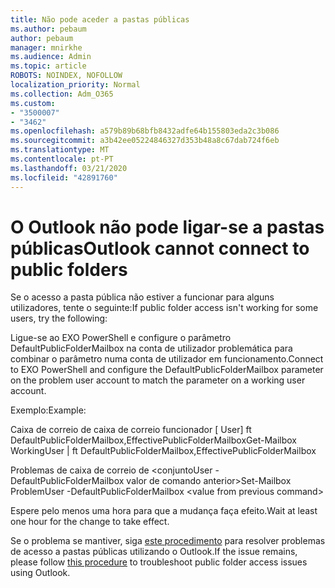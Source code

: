 ```yaml
---
title: Não pode aceder a pastas públicas
ms.author: pebaum
author: pebaum
manager: mnirkhe
ms.audience: Admin
ms.topic: article
ROBOTS: NOINDEX, NOFOLLOW
localization_priority: Normal
ms.collection: Adm_O365
ms.custom:
- "3500007"
- "3462"
ms.openlocfilehash: a579b89b68bfb8432adfe64b155803eda2c3b086
ms.sourcegitcommit: a3b42ee05224846327d353b48a8c67dab724f6eb
ms.translationtype: MT
ms.contentlocale: pt-PT
ms.lasthandoff: 03/21/2020
ms.locfileid: "42891760"
---
```

# <a name="outlook-cannot-connect-to-public-folders"></a><span data-ttu-id="8ce91-102">O Outlook não pode ligar-se a pastas públicas</span><span class="sxs-lookup"><span data-stu-id="8ce91-102">Outlook cannot connect to public folders</span></span>

<span data-ttu-id="8ce91-103">Se o acesso a pasta pública não estiver a funcionar para alguns utilizadores, tente o seguinte:</span><span class="sxs-lookup"><span data-stu-id="8ce91-103">If public folder access isn't working for some users, try the following:</span></span>

<span data-ttu-id="8ce91-104">Ligue-se ao EXO PowerShell e configure o parâmetro DefaultPublicFolderMailbox na conta de utilizador problemática para combinar o parâmetro numa conta de utilizador em funcionamento.</span><span class="sxs-lookup"><span data-stu-id="8ce91-104">Connect to EXO PowerShell and configure the DefaultPublicFolderMailbox parameter on the problem user account to match the parameter on a working user account.</span></span>

<span data-ttu-id="8ce91-105">Exemplo:</span><span class="sxs-lookup"><span data-stu-id="8ce91-105">Example:</span></span>

<span data-ttu-id="8ce91-106">Caixa de correio de caixa de correio funcionador [ User] ft DefaultPublicFolderMailbox,EffectivePublicFolderMailbox</span><span class="sxs-lookup"><span data-stu-id="8ce91-106">Get-Mailbox WorkingUser | ft DefaultPublicFolderMailbox,EffectivePublicFolderMailbox</span></span>

<span data-ttu-id="8ce91-107">Problemas de caixa de correio de \<conjuntoUser -DefaultPublicFolderMailbox valor de comando anterior></span><span class="sxs-lookup"><span data-stu-id="8ce91-107">Set-Mailbox ProblemUser -DefaultPublicFolderMailbox \<value from previous command></span></span>

<span data-ttu-id="8ce91-108">Espere pelo menos uma hora para que a mudança faça efeito.</span><span class="sxs-lookup"><span data-stu-id="8ce91-108">Wait at least one hour for the change to take effect.</span></span>

<span data-ttu-id="8ce91-109">Se o problema se mantiver, siga [este procedimento](https://aka.ms/pfcte) para resolver problemas de acesso a pastas públicas utilizando o Outlook.</span><span class="sxs-lookup"><span data-stu-id="8ce91-109">If the issue remains, please follow [this procedure](https://aka.ms/pfcte) to troubleshoot public folder access issues using Outlook.</span></span>